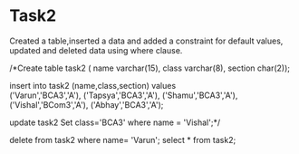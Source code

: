 # Task2

Created a table,inserted a data and added a constraint for default values, updated and deleted data using where clause.

/*Create table task2 (
name varchar(15),
class varchar(8),
section char(2));

insert into task2 (name,class,section) values  
('Varun','BCA3','A'),
('Tapsya','BCA3','A'),
('Shamu','BCA3','A'),
('Vishal','BCom3','A'),
('Abhay','BCA3','A');

update task2 Set class='BCA3' where name = 'Vishal';*/

delete from task2 where name= 'Varun';
select * from task2;

